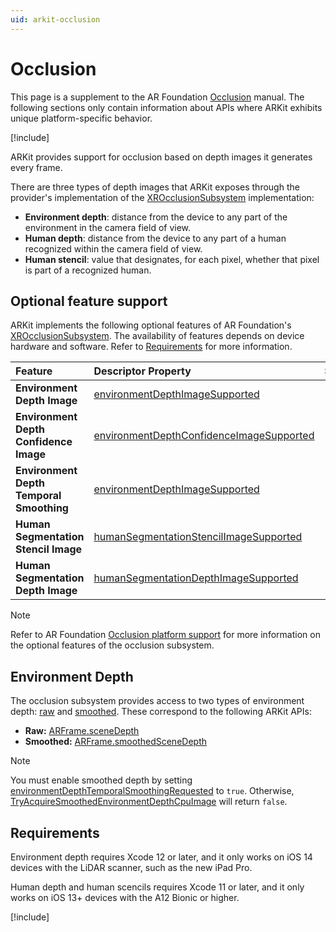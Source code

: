 ```yaml
---
uid: arkit-occlusion
---
```

# Occlusion

This page is a supplement to the AR Foundation [Occlusion](xref:arfoundation-occlusion) manual. The following sections only contain information about APIs where ARKit exhibits unique platform-specific behavior.

[!include[](snippets/arf-docs-tip.md)]

ARKit provides support for occlusion based on depth images it generates every frame.

There are three types of depth images that ARKit exposes through the provider's implementation of the [XROcclusionSubsystem](xref:UnityEngine.XR.ARSubsystems.XROcclusionSubsystem) implementation:

- **Environment depth**: distance from the device to any part of the environment in the camera field of view.
- **Human depth**: distance from the device to any part of a human recognized within the camera field of view.
- **Human stencil**: value that designates, for each pixel, whether that pixel is part of a recognized human.

## Optional feature support

ARKit implements the following optional features of AR Foundation's [XROcclusionSubsystem](xref:UnityEngine.XR.ARSubsystems.XROcclusionSubsystem). The availability of features depends on device hardware and software. Refer to [Requirements](#occlusion-requirements) for more information.

| Feature | Descriptor Property | Supported |
| :------ | :--------------- | :----------: |
| **Environment Depth Image** | [environmentDepthImageSupported](xref:UnityEngine.XR.ARSubsystems.XROcclusionSubsystemDescriptor.environmentDepthImageSupported) | Yes |
| **Environment Depth Confidence Image** | [environmentDepthConfidenceImageSupported](xref:UnityEngine.XR.ARSubsystems.XROcclusionSubsystemDescriptor.environmentDepthConfidenceImageSupported) | Yes |
| **Environment Depth Temporal Smoothing** | [environmentDepthImageSupported](xref:UnityEngine.XR.ARSubsystems.XROcclusionSubsystemDescriptor.environmentDepthImageSupported) | Yes |
| **Human Segmentation Stencil Image** | [humanSegmentationStencilImageSupported](xref:UnityEngine.XR.ARSubsystems.XROcclusionSubsystemDescriptor.humanSegmentationStencilImageSupported) | Yes |
| **Human Segmentation Depth Image** | [humanSegmentationDepthImageSupported](xref:UnityEngine.XR.ARSubsystems.XROcclusionSubsystemDescriptor.humanSegmentationDepthImageSupported) | Yes |

> [!NOTE]
> Refer to AR Foundation [Occlusion platform support](xref:arfoundation-occlusion-platform-support) for more information
> on the optional features of the occlusion subsystem.

## Environment Depth

The occlusion subsystem provides access to two types of environment depth: [raw](xref:UnityEngine.XR.ARSubsystems.XROcclusionSubsystem.TryAcquireRawEnvironmentDepthCpuImage(UnityEngine.XR.ARSubsystems.XRCpuImage@)) and [smoothed](xref:UnityEngine.XR.ARSubsystems.XROcclusionSubsystem.TryAcquireSmoothedEnvironmentDepthCpuImage(UnityEngine.XR.ARSubsystems.XRCpuImage@)). These correspond to the following ARKit APIs:

- **Raw:** [ARFrame.sceneDepth](https://developer.apple.com/documentation/arkit/arframe/3566299-scenedepth)
- **Smoothed:** [ARFrame.smoothedSceneDepth](https://developer.apple.com/documentation/arkit/arframe/3674209-smoothedscenedepth)

> [!NOTE]
> You must enable smoothed depth by setting [environmentDepthTemporalSmoothingRequested](xref:UnityEngine.XR.ARSubsystems.XROcclusionSubsystem.environmentDepthTemporalSmoothingRequested) to `true`. Otherwise, [TryAcquireSmoothedEnvironmentDepthCpuImage](xref:UnityEngine.XR.ARSubsystems.XROcclusionSubsystem.TryAcquireSmoothedEnvironmentDepthCpuImage(UnityEngine.XR.ARSubsystems.XRCpuImage@)) will return `false`.

<a id="occlusion-requirements"></a>

## Requirements

Environment depth requires Xcode 12 or later, and it only works on iOS 14 devices with the LiDAR scanner, such as the new iPad Pro.

Human depth and human scencils requires Xcode 11 or later, and it only works on iOS 13+ devices with the A12 Bionic or higher.

[!include[](snippets/apple-arkit-trademark.md)]
